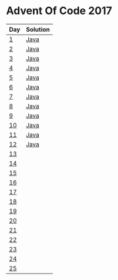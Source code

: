 # Advent Of Code 2017
| Day        | Solution      |
| ---------------- | ------------- |
| [1](http://adventofcode.com/2017/day/1) | [Java](https://github.com/oknowles/adventOfCode2017/blob/master/src/main/java/com/oliver/adventofcode/Day1.java) |
| [2](http://adventofcode.com/2017/day/2) | [Java](https://github.com/oknowles/adventOfCode2017/blob/master/src/main/java/com/oliver/adventofcode/Day2.java) |
| [3](http://adventofcode.com/2017/day/3) | [Java](https://github.com/oknowles/adventOfCode2017/blob/master/src/main/java/com/oliver/adventofcode/Day3.java) |
| [4](http://adventofcode.com/2017/day/4) | [Java](https://github.com/oknowles/adventOfCode2017/blob/master/src/main/java/com/oliver/adventofcode/Day4.java) |
| [5](http://adventofcode.com/2017/day/5) | [Java](https://github.com/oknowles/adventOfCode2017/blob/master/src/main/java/com/oliver/adventofcode/Day5.java) |
| [6](http://adventofcode.com/2017/day/6) | [Java](https://github.com/oknowles/adventOfCode2017/blob/master/src/main/java/com/oliver/adventofcode/Day6.java) |
| [7](http://adventofcode.com/2017/day/7) | [Java](https://github.com/oknowles/adventOfCode2017/blob/master/src/main/java/com/oliver/adventofcode/Day7.java) |
| [8](http://adventofcode.com/2017/day/8) | [Java](https://github.com/oknowles/adventOfCode2017/blob/master/src/main/java/com/oliver/adventofcode/Day8.java) |
| [9](http://adventofcode.com/2017/day/9) | [Java](https://github.com/oknowles/adventOfCode2017/blob/master/src/main/java/com/oliver/adventofcode/Day9.java) |
| [10](http://adventofcode.com/2017/day/10) | [Java](https://github.com/oknowles/adventOfCode2017/blob/master/src/main/java/com/oliver/adventofcode/Day10.java) |
| [11](http://adventofcode.com/2017/day/11) | [Java](https://github.com/oknowles/adventOfCode2017/blob/master/src/main/java/com/oliver/adventofcode/Day11.java) |
| [12](http://adventofcode.com/2017/day/12) | [Java](https://github.com/oknowles/adventOfCode2017/blob/master/src/main/java/com/oliver/adventofcode/Day12.java) |
| [13](http://adventofcode.com/2017/day/13) |  |
| [14](http://adventofcode.com/2017/day/14) |  |
| [15](http://adventofcode.com/2017/day/15) |  |
| [16](http://adventofcode.com/2017/day/16) |  |
| [17](http://adventofcode.com/2017/day/17) |  |
| [18](http://adventofcode.com/2017/day/18) |  |
| [19](http://adventofcode.com/2017/day/19) |  |
| [20](http://adventofcode.com/2017/day/20) |  |
| [21](http://adventofcode.com/2017/day/21) |  |
| [22](http://adventofcode.com/2017/day/22) |  |
| [23](http://adventofcode.com/2017/day/23) |  |
| [24](http://adventofcode.com/2017/day/24) |  |
| [25](http://adventofcode.com/2017/day/25) |  |
